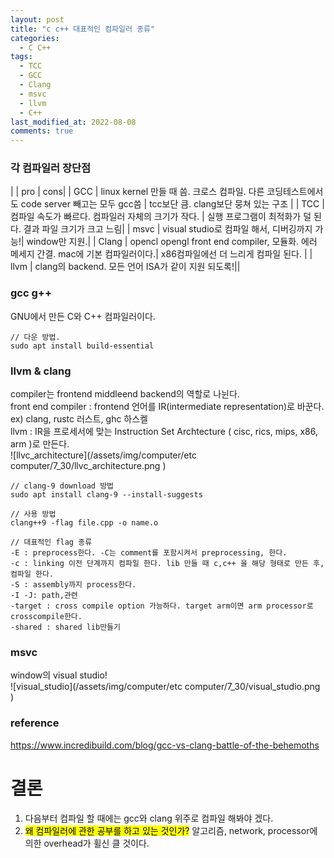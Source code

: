 ```yaml
---
layout: post
title: "c c++ 대표적인 컴파일러 종류"
categories:
  - C C++
tags:
  - TCC 
  - GCC
  - Clang
  - msvc
  - llvm
  - C++
last_modified_at: 2022-08-08
comments: true
---
```

### 각 컴파일러 장단점

|  | pro | cons|
| GCC           | linux kernel 만들 때 씀. 크로스 컴파일. 다른 코딩테스트에서도 code server 빼고는 모두 gcc씀 | tcc보단 큼. clang보단 뭉쳐 있는 구조 |
| TCC           | 컴파일 속도가 빠르다. 컴파일러 자체의 크기가 작다. | 실행 프로그램이 최적화가 덜 된다. 결과 파일 크기가 크고 느림|
| msvc          | visual studio로 컴파일 해서, 디버깅까지 가능!| window만 지원.|
| Clang         | opencl opengl front end compiler, 모듈화. 에러 메세지 간결. mac에 기본 컴파일러이다.| x86컴파일에선 더 느리게 컴파일 된다. |
| llvm          | clang의 backend. 모든 언어 ISA가 같이 지원 되도록!||

### gcc g++
GNU에서 만든 C와 C++ 컴파일러이다. <br>
```
// 다운 방법.
sudo apt install build-essential
```

### llvm & clang
compiler는 frontend middleend backend의 역할로 나뉜다. <br>
front end compiler : frontend 언어를 IR$($intermediate representation$)$로 바꾼다. ex$)$ clang, rustc 러스트, ghc 하스켈<br>
llvm : IR을 프로세서에 맞는 Instruction Set Archtecture $($ cisc, rics, mips, x86, arm $)$로 만든다. <br>
![llvc_architecture](/assets/img/computer/etc computer/7_30/llvc_architecture.png )
```
// clang-9 download 방법
sudo apt install clang-9 --install-suggests

// 사용 방법
clang++9 -flag file.cpp -o name.o

// 대표적인 flag 종류
-E : preprocess한다. -C는 comment를 포함시켜서 preprocessing, 한다.
-c : linking 이전 단계까지 컴파일 한다. lib 만들 때 c,c++ 을 해당 형태로 만든 후, 컴파일 한다.
-S : assembly까지 process한다.
-I -J: path,관련
-target : cross compile option 가능하다. target arm이면 arm processor로 crosscompile한다.
-shared : shared lib만들기
```

### msvc
window의 visual studio!<br>
![visual_studio](/assets/img/computer/etc computer/7_30/visual_studio.png )

### reference 
https://www.incredibuild.com/blog/gcc-vs-clang-battle-of-the-behemoths <br>

# 결론
1. 다음부터 컴파일 할 때에는 gcc와 clang 위주로 컴파일 해봐야 겠다.
2. <mark>왜 컴파일러에 관한 공부를 하고 있는 것인가?</mark> 알고리즘, network, processor에 의한 overhead가 휠신 클 것이다.
